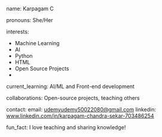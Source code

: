 name: Karpagam C

pronouns: She/Her

interests:
  - Machine Learning
  - AI
  - Python
  - HTML
  - Open Source Projects
  - 
current_learning: AI/ML and Front-end development

collaborations: Open-source projects, teaching others

contact:
  email: udemyudemy50022080@gmail.com
  linkedin: www.linkedin.com/in/karpagam-chandra-sekar-703486254
  
fun_fact: I love teaching and sharing knowledge!

